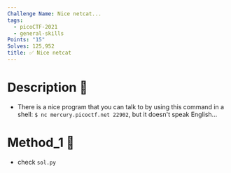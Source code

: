 ```yaml
---
Challenge Name: Nice netcat...
tags:
  - picoCTF-2021
  - general-skills
Points: "15"
Solves: 125,952
title: ✅ Nice netcat
---
```

# Description 📄
- There is a nice program that you can talk to by using this command in a shell: `$ nc mercury.picoctf.net 22902`, but it doesn't speak English...

# Method_1 🧪
- check `sol.py`